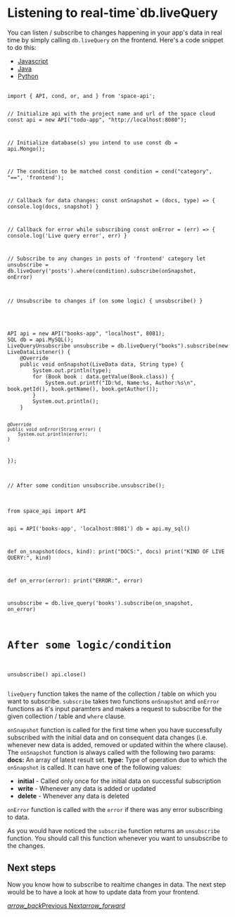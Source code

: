 # Listening to real-time`db.liveQuery
You can listen / subscribe to changes happening in your app's data in real time by simply calling `db.liveQuery` on the frontend. Here's a code snippet to do this:

 <div class="row tabs-wrapper">
  <div class="col s12" style="padding:0">
    <ul class="tabs">
      <li class="tab col s2"><a class="active" href="#live-query-js">Javascript</a></li>
      <li class="tab col s2"><a href="#live-query-java">Java</a></li>
      <li class="tab col s2"><a href="#live-query-python">Python</a></li>
    </ul>
  </div>
  <div id="live-query-js" class="col s12" style="padding:0">
    <pre>
      <code>
import { API, cond, or, and } from 'space-api';

// Initialize api with the project name and url of the space cloud
const api = new API("todo-app", "http://localhost:8080");

// Initialize database(s) you intend to use
const db = api.Mongo();

// The condition to be matched
const condition = cond("category", "==", 'frontend');

// Callback for data changes:
const onSnapshot  = (docs, type) => {
   console.log(docs, snapshot)
}

// Callback for error while subscribing
const onError = (err) => {
   console.log('Live query error', err)
}

// Subscribe to any changes in posts of 'frontend' category
let unsubscribe = db.liveQuery('posts').where(condition).subscribe(onSnapshot, onError) 

// Unsubscribe to changes
if (on some logic) {
  unsubscribe()
}
      </code>
    </pre>
  </div>
  <div id="live-query-java" class="col s12" style="padding:0">
    <pre>
      <code class="java">
API api = new API("books-app", "localhost", 8081);
SQL db = api.MySQL();
LiveQueryUnsubscribe unsubscribe = db.liveQuery("books").subscribe(new LiveDataListener() {
    @Override
    public void onSnapshot(LiveData data, String type) {
        System.out.println(type);
        for (Book book : data.getValue(Book.class)) {
            System.out.printf("ID:%d, Name:%s, Author:%s\n", book.getId(), book.getName(), book.getAuthor());
        }
        System.out.println();
    }

    @Override
    public void onError(String error) {
        System.out.println(error);
    }
});

// After some condition
unsubscribe.unsubscribe();
      </code>
    </pre>
  </div>
 <div id="live-query-python" class="col s12" style="padding:0">
    <pre>
      <code class="python">
from space_api import API

api = API('books-app', 'localhost:8081')
db = api.my_sql()


def on_snapshot(docs, kind):
    print("DOCS:", docs)
    print("KIND OF LIVE QUERY:", kind)


def on_error(error):
    print("ERROR:", error)


unsubscribe = db.live_query('books').subscribe(on_snapshot, on_error)

# After some logic/condition
unsubscribe()
api.close()
      </code>
    </pre>
  </div>
</div>

`liveQuery` function takes the name of the collection / table on which you want to subscribe. `subscribe` takes two functions `onSnapshot` and `onError` functions as it's input paramters and makes a request to subscribe for the given collection / table and `where` clause. 

`onSnapshot` function is called for the first time when you have successfully subscribed with the initial data and on consequent data changes (i.e. whenever new data is added, removed or updated within the where clause). The `onSnapshot` function is always called with the following two params: 
**docs:** An array of latest result set.
**type:** Type of operation due to which the `onSnapshot` is called. It can have one of the following values:
- **initial** - Called only once for the initial data on successful subscription
- **write** - Whenever any data is added or updated
- **delete** - Whenever any data is deleted

`onError` function is called with the `error` if there was any error subscribing to data.

As you would have noticed the `subscribe` function returns an `unsubscribe` function. You should call this function whenever you want to unsubscribe to the changes.

## Next steps

Now you know how to subscribe to realtime changes in data. The next step would be to have a look at how to update data from your frontend.

<div class="btns-wrapper">
  <a href="/docs/realtime/overview" class="waves-effect waves-light btn primary-btn-border btn-small">
    <i class="material-icons btn-with-icon">arrow_back</i>Previous
  </a>
  <a href="/docs/database/update" class="waves-effect waves-light btn primary-btn-fill btn-small">
    Next<i class="material-icons btn-with-icon">arrow_forward</i>
  </a>
</div>
